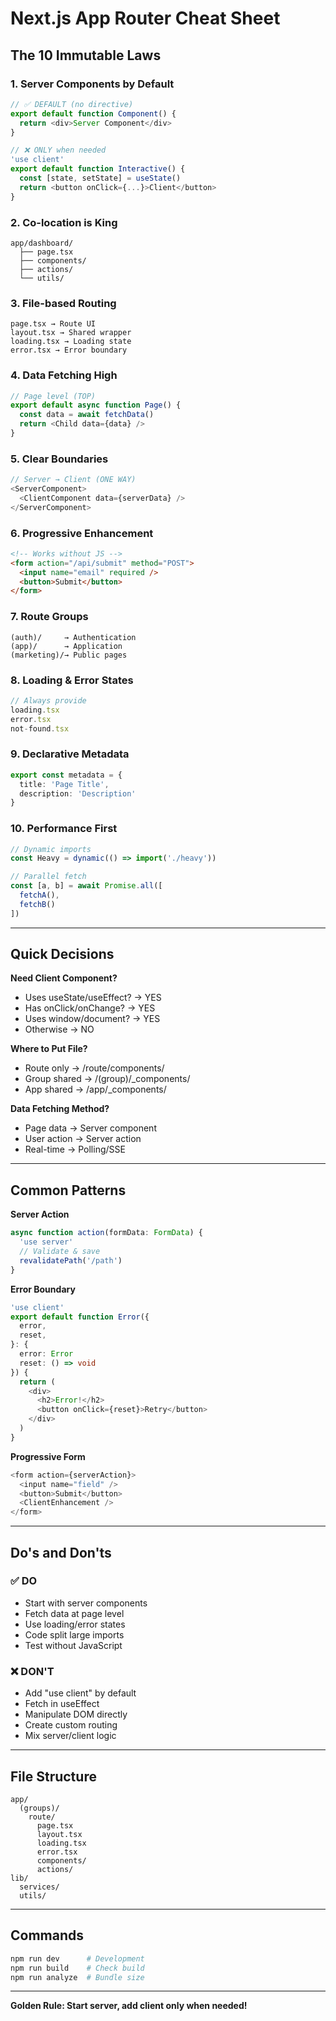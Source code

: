 # Next.js App Router Cheat Sheet

## The 10 Immutable Laws

### 1. Server Components by Default
```typescript
// ✅ DEFAULT (no directive)
export default function Component() {
  return <div>Server Component</div>
}

// ❌ ONLY when needed
'use client'
export default function Interactive() {
  const [state, setState] = useState()
  return <button onClick={...}>Client</button>
}
```

### 2. Co-location is King  
```
app/dashboard/
  ├── page.tsx
  ├── components/
  ├── actions/
  └── utils/
```

### 3. File-based Routing
```
page.tsx → Route UI
layout.tsx → Shared wrapper
loading.tsx → Loading state
error.tsx → Error boundary
```

### 4. Data Fetching High
```typescript
// Page level (TOP)
export default async function Page() {
  const data = await fetchData()
  return <Child data={data} />
}
```

### 5. Clear Boundaries
```typescript
// Server → Client (ONE WAY)
<ServerComponent>
  <ClientComponent data={serverData} />
</ServerComponent>
```

### 6. Progressive Enhancement
```html
<!-- Works without JS -->
<form action="/api/submit" method="POST">
  <input name="email" required />
  <button>Submit</button>
</form>
```

### 7. Route Groups
```
(auth)/     → Authentication
(app)/      → Application  
(marketing)/→ Public pages
```

### 8. Loading & Error States
```typescript
// Always provide
loading.tsx
error.tsx
not-found.tsx
```

### 9. Declarative Metadata
```typescript
export const metadata = {
  title: 'Page Title',
  description: 'Description'
}
```

### 10. Performance First
```typescript
// Dynamic imports
const Heavy = dynamic(() => import('./heavy'))

// Parallel fetch
const [a, b] = await Promise.all([
  fetchA(),
  fetchB()
])
```

---

## Quick Decisions

**Need Client Component?**
- Uses useState/useEffect? → YES
- Has onClick/onChange? → YES  
- Uses window/document? → YES
- Otherwise → NO

**Where to Put File?**
- Route only → /route/components/
- Group shared → /(group)/_components/
- App shared → /app/_components/

**Data Fetching Method?**
- Page data → Server component
- User action → Server action
- Real-time → Polling/SSE

---

## Common Patterns

**Server Action**
```typescript
async function action(formData: FormData) {
  'use server'
  // Validate & save
  revalidatePath('/path')
}
```

**Error Boundary**
```typescript
'use client'
export default function Error({
  error,
  reset,
}: {
  error: Error
  reset: () => void
}) {
  return (
    <div>
      <h2>Error!</h2>
      <button onClick={reset}>Retry</button>
    </div>
  )
}
```

**Progressive Form**
```typescript
<form action={serverAction}>
  <input name="field" />
  <button>Submit</button>
  <ClientEnhancement />
</form>
```

---

## Do's and Don'ts

### ✅ DO
- Start with server components
- Fetch data at page level
- Use loading/error states
- Code split large imports
- Test without JavaScript

### ❌ DON'T  
- Add "use client" by default
- Fetch in useEffect
- Manipulate DOM directly
- Create custom routing
- Mix server/client logic

---

## File Structure
```
app/
  (groups)/
    route/
      page.tsx
      layout.tsx  
      loading.tsx
      error.tsx
      components/
      actions/
lib/
  services/
  utils/
```

---

## Commands
```bash
npm run dev      # Development
npm run build    # Check build
npm run analyze  # Bundle size
```

---

**Golden Rule: Start server, add client only when needed!**